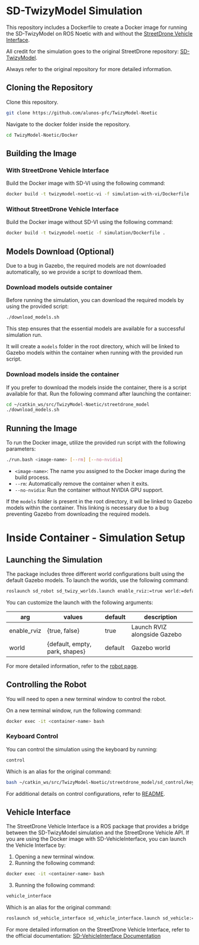 # SD-TwizyModel Simulation

This repository includes a Dockerfile to create a Docker image for running the SD-TwizyModel on ROS Noetic with and without the [StreetDrone Vehicle Interface](https://github.com/streetdrone-home/SD-VehicleInterface).

All credit for the simulation goes to the original StreetDrone repository: [SD-TwizyModel](https://github.com/streetdrone-home/SD-TwizyModel).

Always refer to the original repository for more detailed information.

## Cloning the Repository

Clone this repository.

```bash	
git clone https://github.com/alunos-pfc/TwizyModel-Noetic
```

Navigate to the docker folder inside the repository.

```bash
cd TwizyModel-Noetic/Docker
```

## Building the Image

### With StreetDrone Vehicle Interface

Build the Docker image with SD-VI using the following command:

```bash
docker build -t twizymodel-noetic-vi -f simulation-with-vi/Dockerfile .
```

### Without StreetDrone Vehicle Interface

Build the Docker image without SD-VI using the following command:

```bash
docker build -t twizymodel-noetic -f simulation/Dockerfile .
```

## Models Download (Optional)

Due to a bug in Gazebo, the required models are not downloaded automatically, so we provide a script to download them.

### Download models outside container
Before running the simulation, you can download the required models by using the provided script:

```bash
./download_models.sh
```

This step ensures that the essential models are available for a successful simulation run.

It will create a `models` folder in the root directory, which will be linked to Gazebo models within the container when running with the provided run script.

### Download models inside the container

If you prefer to download the models inside the container, there is a script available for that. Run the following command after launching the container:

```bash
cd ~/catkin_ws/src/TwizyModel-Noetic/streetdrone_model
./download_models.sh
```

## Running the Image

To run the Docker image, utilize the provided run script with the following parameters:

```bash
./run.bash <image-name> [--rm] [--no-nvidia]
```

- `<image-name>`: The name you assigned to the Docker image during the build process.
- `--rm`: Automatically remove the container when it exits.
- `--no-nvidia`: Run the container without NVIDIA GPU support.

If the `models` folder is present in the root directory, it will be linked to Gazebo models within the container. This linking is necessary due to a bug preventing Gazebo from downloading the required models.

# Inside Container - Simulation Setup

## Launching the Simulation

The package includes three different world configurations built using the default Gazebo models. To launch the worlds, use the following command:

```bash
roslaunch sd_robot sd_twizy_worlds.launch enable_rviz:=true world:=default
```

You can customize the launch with the following arguments:

| arg         | values                         | default | description                  |
|-------------|--------------------------------|---------|------------------------------|
| enable_rviz | {true, false}                  | true    | Launch RVIZ alongside Gazebo |
| world       | {default, empty, park, shapes} | default | Gazebo world                 |

For more detailed information, refer to the [robot page](https://github.com/alunos-pfc/TwizyModel-Noetic/tree/master/streetdrone_model/sd_robot).

## Controlling the Robot

You will need to open a new terminal window to control the robot.

On a new terminal window, run the following command:
```bash
docker exec -it <container-name> bash
```

### Keyboard Control

You can control the simulation using the keyboard by running:

```bash
control
```

Which is an alias for the original command:

```bash
bash ~/catkin_ws/src/TwizyModel-Noetic/streetdrone_model/sd_control/keyboardlaunch.sh 
```

For additional details on control configurations, refer to [README](https://github.com/alunos-pfc/TwizyModel-Noetic/blob/master/README.md).

## Vehicle Interface

The StreetDrone Vehicle Interface is a ROS package that provides a bridge between the SD-TwizyModel simulation and the StreetDrone Vehicle API.
If you are using the Docker image with SD-VehicleInterface, you can launch the Vehicle Interface by:

1. Opening a new terminal window.
2. Running the following command:

```bash
docker exec -it <container-name> bash
```

3. Running the following command:

```bash
vehicle_interface
```

Which is an alias for the original command:

```bash
roslaunch sd_vehicle_interface sd_vehicle_interface.launch sd_vehicle:=twizy sd_gps_imu:=none sd_simulation_mode:=true
```

For more detailed information on the StreetDrone Vehicle Interface, refer to the official documentation: [SD-VehicleInterface Documentation](https://github.com/streetdrone-home/SD-VehicleInterface)